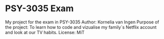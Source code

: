 # PSY-3035 Exam
My project for the exam in PSY-3035
Author: Kornelia van Ingen
Purpose of the project: To learn how to code and vizualise my family´s Netflix account and look at our TV habits. 
License: MiT
